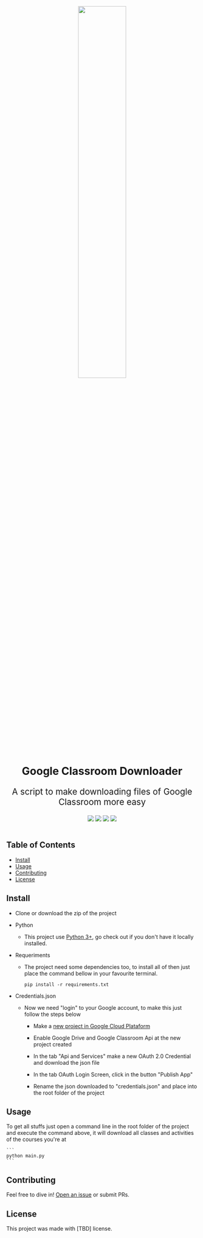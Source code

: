 
<p align="center" width="100%">
    <img width="50%" src="https://github.com/eduardopenedo/google_classroom_downloader/blob/main/docs/images/kissclipart-google-classroom-icon-clipart-google-classroom-edu-9a98222156330de7.png?raw=true"> 
</p>

<h1 align="center">
    Google Classroom Downloader
</h1>

<p align="center" style="font-size:1.4rem">
    A script to make downloading files of Google Classroom more easy
</p>

<div align="center">
    <img src="https://img.shields.io/pypi/v/pip?label=pip">
    <img src="https://img.shields.io/static/v1?label=google-api-python-client&message=2.20.0&color=green">
    <img src="https://img.shields.io/static/v1?label=google-auth-oauthlib2&message=0.4.6&color=green">
    <img src="https://img.shields.io/static/v1?label=youtube-dl&message=2021.6.6&color=red">
</div>
<br/>


## Table of Contents

- [Install](#install)
- [Usage](#usage)
- [Contributing](#contributing)
- [License](#license)

## Install

* Clone or download the zip of the project

* Python 
    * This project use [Python 3+](https://www.python.org/downloads/), go check out if you don't have it locally installed.

* Requeriments
    * The project need some dependencies too, to install all of then just place the command bellow in your favourite terminal.
        ```
        pip install -r requirements.txt
        ```

* Credentials.json
    * Now we need "login" to your Google account, to make this just follow the steps below
        * Make a [new project in Google Cloud Plataform](https://developers.google.com/workspace/guides/create-project)

        * Enable Google Drive and Google Classroom Api at the new project created

        * In the tab "Api and Services" make a new OAuth 2.0 Credential and download the json file

        * In the tab OAuth Login Screen, click in the button "Publish App"

        * Rename the json downloaded to "credentials.json" and place into the root folder of the project


## Usage

To get all stuffs just open a command line in the root folder of the project and execute the command above, it will download all classes and activities of the courses you're at

    ```
    python main.py
    ```

## Contributing

Feel free to dive in! [Open an issue](https://github.com/eduardopenedo/google_classroom_downloader/issues/new) or submit PRs.


## License
This project was made with [TBD] license.
